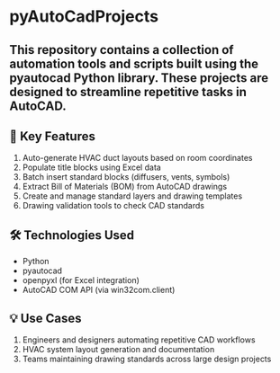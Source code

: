 # pyAutoCadProjects
## This repository contains a collection of automation tools and scripts built using the pyautocad Python library. These projects are designed to streamline repetitive tasks in AutoCAD.


## 🚀 Key Features
1. Auto-generate HVAC duct layouts based on room coordinates
2. Populate title blocks using Excel data
3. Batch insert standard blocks (diffusers, vents, symbols)
4. Extract Bill of Materials (BOM) from AutoCAD drawings
5. Create and manage standard layers and drawing templates
6. Drawing validation tools to check CAD standards

## 🛠️ Technologies Used
- Python
- pyautocad
- openpyxl (for Excel integration)
- AutoCAD COM API (via win32com.client)


## 💡 Use Cases
1. Engineers and designers automating repetitive CAD workflows
2. HVAC system layout generation and documentation
3. Teams maintaining drawing standards across large design projects
